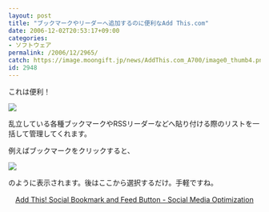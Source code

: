 ```yaml
---
layout: post
title: "ブックマークやリーダーへ追加するのに便利なAdd This.com"
date: 2006-12-02T20:53:17+09:00
categories:
- ソフトウェア
permalink: /2006/12/2965/
catch: https://image.moongift.jp/news/AddThis.com_A700/image0_thumb4.png
id: 2948
---
```

これは便利！

 

[![](https://image.moongift.jp/news/AddThis.com_A700/image0_thumb5.png)](https://image.moongift.jp/news/AddThis.com_A700/image09.png)

 

乱立している各種ブックマークやRSSリーダーなどへ貼り付ける際のリストを一括して管理してくれます。

 

例えばブックマークをクリックすると、

 

[![](https://image.moongift.jp/news/AddThis.com_A700/image0_thumb4.png)](https://image.moongift.jp/news/AddThis.com_A700/image08.png)

 

のように表示されます。後はここから選択するだけ。手軽ですね。

 

　[Add This! Social Bookmark and Feed Button - Social Media Optimization](http://www.addthis.com/)

